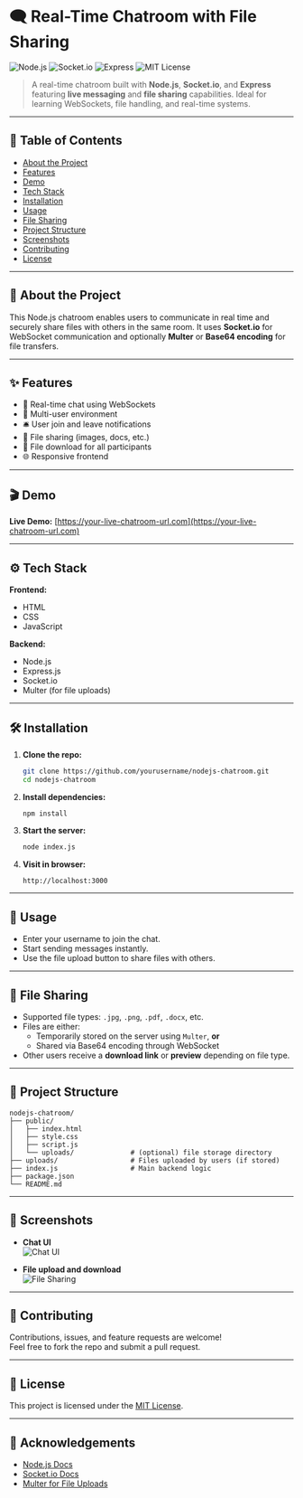 # 🗨️ Real-Time Chatroom with File Sharing

![Node.js](https://img.shields.io/badge/Node.js-339933?style=for-the-badge&logo=nodedotjs&logoColor=white)
![Socket.io](https://img.shields.io/badge/Socket.io-010101?style=for-the-badge&logo=socket.io&logoColor=white)
![Express](https://img.shields.io/badge/Express.js-404D59?style=for-the-badge)
![MIT License](https://img.shields.io/badge/license-MIT-blue.svg)

> A real-time chatroom built with **Node.js**, **Socket.io**, and **Express** featuring **live messaging** and **file sharing** capabilities. Ideal for learning WebSockets, file handling, and real-time systems.

---

## 📌 Table of Contents

- [About the Project](#-about-the-project)
- [Features](#-features)
- [Demo](#-demo)
- [Tech Stack](#-tech-stack)
- [Installation](#-installation)
- [Usage](#-usage)
- [File Sharing](#-file-sharing)
- [Project Structure](#-project-structure)
- [Screenshots](#-screenshots)
- [Contributing](#-contributing)
- [License](#-license)

---

## 📖 About the Project

This Node.js chatroom enables users to communicate in real time and securely share files with others in the same room. It uses **Socket.io** for WebSocket communication and optionally **Multer** or **Base64 encoding** for file transfers.

---

## ✨ Features

- 🔄 Real-time chat using WebSockets  
- 👥 Multi-user environment  
- 🛎️ User join and leave notifications  
- 📁 File sharing (images, docs, etc.)  
- 🧾 File download for all participants  
- 🌐 Responsive frontend  

---

## 🎬 Demo

<!-- Add your hosted demo link -->
**Live Demo:** [https://your-live-chatroom-url.com](https://your-live-chatroom-url.com)

---

## ⚙️ Tech Stack

**Frontend:**
- HTML
- CSS
- JavaScript

**Backend:**
- Node.js
- Express.js
- Socket.io
- Multer (for file uploads)

---

## 🛠️ Installation

1. **Clone the repo:**
   ```bash
   git clone https://github.com/yourusername/nodejs-chatroom.git
   cd nodejs-chatroom
   ```

2. **Install dependencies:**
   ```bash
   npm install
   ```

3. **Start the server:**
   ```bash
   node index.js
   ```

4. **Visit in browser:**
   ```
   http://localhost:3000
   ```

---

## 🚀 Usage

- Enter your username to join the chat.  
- Start sending messages instantly.  
- Use the file upload button to share files with others.  

---

## 📁 File Sharing

- Supported file types: `.jpg`, `.png`, `.pdf`, `.docx`, etc.
- Files are either:
  - Temporarily stored on the server using `Multer`, **or**
  - Shared via Base64 encoding through WebSocket
- Other users receive a **download link** or **preview** depending on file type.

---

## 📁 Project Structure

```
nodejs-chatroom/
├── public/
│   ├── index.html
│   ├── style.css
│   ├── script.js
│   └── uploads/              # (optional) file storage directory
├── uploads/                  # Files uploaded by users (if stored)
├── index.js                  # Main backend logic
├── package.json
└── README.md
```

---

## 📸 Screenshots

<!-- Replace these with actual screenshots -->
- **Chat UI**  
  ![Chat UI](screenshots/chat-ui.png)

- **File upload and download**  
  ![File Sharing](screenshots/file-sharing.png)

---

## 🤝 Contributing

Contributions, issues, and feature requests are welcome!  
Feel free to fork the repo and submit a pull request.

---

## 📄 License

This project is licensed under the [MIT License](LICENSE).

---

## 🙏 Acknowledgements

- [Node.js Docs](https://nodejs.org/en/docs/)
- [Socket.io Docs](https://socket.io/docs/)
- [Multer for File Uploads](https://github.com/expressjs/multer)
